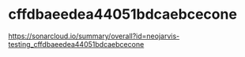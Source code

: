 # cffdbaeedea44051bdcaebcecone
https://sonarcloud.io/summary/overall?id=neojarvis-testing_cffdbaeedea44051bdcaebcecone
